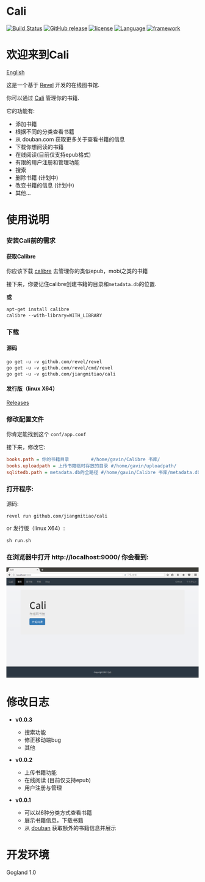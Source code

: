 # Cali

[![Build Status](https://www.travis-ci.org/jiangmitiao/cali.svg?branch=master)](https://www.travis-ci.org/jiangmitiao/cali)
[![GitHub release](https://img.shields.io/github/release/jiangmitiao/cali.svg)](https://github.com/jiangmitiao/cali/releases)
[![license](https://img.shields.io/github/license/jiangmitiao/cali.svg)](https://github.com/jiangmitiao/cali/blob/master/LICENSE)
[![Language](https://img.shields.io/badge/language-go1.8.1-brightgreen.svg)](https://github.com/golang/go/tree/release-branch.go1.8)
[![framework](https://img.shields.io/badge/framework-revel0.16.0-brightgreen.svg)](https://github.com/revel/revel/tree/v0.16.0)

# 欢迎来到Cali

[English](https://github.com/jiangmitiao/cali/blob/master/README.md)

这是一个基于 [Revel](http://revel.github.io/) 开发的在线图书馆.

你可以通过 [Cali](https://github.com/jiangmitial/cali) 管理你的书籍.

它的功能有:

* 添加书籍
* 根据不同的分类查看书籍
* 从 douban.com 获取更多关于查看书籍的信息
* 下载你想阅读的书籍
* 在线阅读(目前仅支持epub格式)
* 有限的用户注册和管理功能
* 搜索
* 删除书籍 (计划中)
* 改变书籍的信息 (计划中)
* 其他...

# 使用说明

### 安装Cali前的需求

#### 获取Calibre

你应该下载 [calibre](https://calibre-ebook.com/) 去管理你的类似epub，mobi之类的书籍

接下来，你要记住calibre创建书籍的目录和`metadata.db`的位置.

**或**

```shell
apt-get install calibre
calibre --with-library=WITH_LIBRARY
```

### 下载

#### 源码

```shell
go get -u -v github.com/revel/revel
go get -u -v github.com/revel/cmd/revel
go get -u -v github.com/jiangmitiao/cali
```
#### 发行版（linux X64）

[Releases](https://github.com/jiangmitiao/cali/releases)

### 修改配置文件

你肯定能找到这个 `conf/app.conf`

接下来，修改它:
```ini
books.path = 你的书籍目录        #/home/gavin/Calibre 书库/
books.uploadpath = 上传书籍临时存放的目录 #/home/gavin/uploadpath/
sqlitedb.path = metadata.db的全路径 #/home/gavin/Calibre 书库/metadata.db
```

### 打开程序:

源码:
```
revel run github.com/jiangmitiao/cali
```
or 发行版（linux X64）:
```
sh run.sh
```


### 在浏览器中打开 http://localhost:9000/ 你会看到:

![index_cn.png](index_cn.png "")

# 修改日志

* **v0.0.3**
    * 搜索功能
    * 修正移动端bug
    * 其他

* **v0.0.2**
    * 上传书籍功能
    * 在线阅读 (目前仅支持epub)
    * 用户注册与管理

* **v0.0.1**
    * 可以以6种分类方式查看书籍
    * 展示书籍信息，下载书籍
    * 从 [douban](douban.com) 获取额外的书籍信息并展示



# 开发环境

Gogland 1.0
